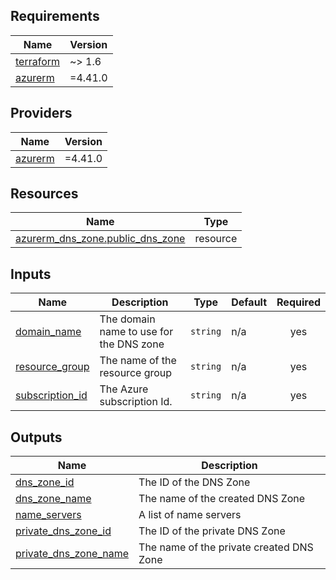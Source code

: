 <!-- BEGIN_TF_DOCS -->
## Requirements

| Name | Version |
|------|---------|
| <a name="requirement_terraform"></a> [terraform](#requirement\_terraform) | ~> 1.6 |
| <a name="requirement_azurerm"></a> [azurerm](#requirement\_azurerm) | =4.41.0 |

## Providers

| Name | Version |
|------|---------|
| <a name="provider_azurerm"></a> [azurerm](#provider\_azurerm) | =4.41.0 |

## Resources

| Name | Type |
|------|------|
| [azurerm_dns_zone.public_dns_zone](https://registry.terraform.io/providers/hashicorp/azurerm/4.41.0/docs/resources/dns_zone) | resource |

## Inputs

| Name | Description | Type | Default | Required |
|------|-------------|------|---------|:--------:|
| <a name="input_domain_name"></a> [domain\_name](#input\_domain\_name) | The domain name to use for the DNS zone | `string` | n/a | yes |
| <a name="input_resource_group"></a> [resource\_group](#input\_resource\_group) | The name of the resource group | `string` | n/a | yes |
| <a name="input_subscription_id"></a> [subscription\_id](#input\_subscription\_id) | The Azure subscription Id. | `string` | n/a | yes |

## Outputs

| Name | Description |
|------|-------------|
| <a name="output_dns_zone_id"></a> [dns\_zone\_id](#output\_dns\_zone\_id) | The ID of the DNS Zone |
| <a name="output_dns_zone_name"></a> [dns\_zone\_name](#output\_dns\_zone\_name) | The name of the created DNS Zone |
| <a name="output_name_servers"></a> [name\_servers](#output\_name\_servers) | A list of name servers |
| <a name="output_private_dns_zone_id"></a> [private\_dns\_zone\_id](#output\_private\_dns\_zone\_id) | The ID of the private DNS Zone |
| <a name="output_private_dns_zone_name"></a> [private\_dns\_zone\_name](#output\_private\_dns\_zone\_name) | The name of the private created DNS Zone |
<!-- END_TF_DOCS -->
